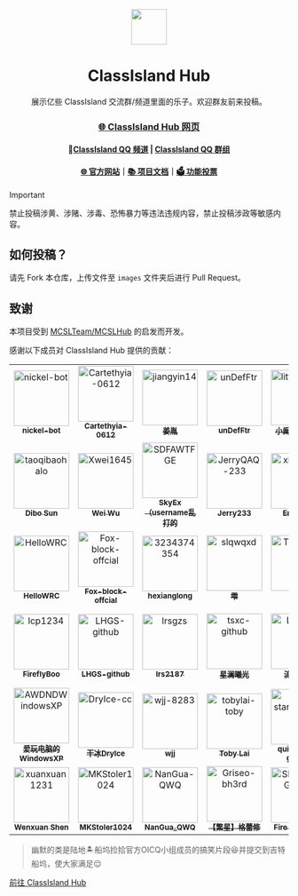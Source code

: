 <!-- # ClassIsland-Hub
###### 展示亿些 ClassIsland 交流群/频道里面的乐子。欢迎群友前来投稿 -->

<div align="center">

<image src="http://m.qpic.cn/psc?/V51UyG6T2hLdbN0oEgHl3fEkH73KqJt7/TmEUgtj9EK6.7V8ajmQrEEsEylM*52lTktZHLze*PTbMCd2wg4o5kkEyKNVsVL9UM5xK4GLClF.TOL*ty*FnqAuxBQmobbAoJ.gYMo62EQY!/mnull&bo=wADAAAAAAAADByI!&rf=photolist&t=5" height="64"/>

# ClassIsland Hub

展示亿些 ClassIsland 交流群/频道里面的乐子。欢迎群友前来投稿。

### [🌐 ClassIsland Hub 网页](https://hub.classisland.tech/)

#### 💬[Classlsland QQ 频道](https://pd.qq.com/s/grr6qwqwj) | [Classlsland QQ 群组](https://qm.qq.com/q/4NsDQKiAuQ)

#### [🌐 官方网站](https://classisland.tech/)｜[📚 项目文档](https://docs.classisland.tech)｜[🗳 功能投票](https://github.com/ClassIsland/voting/discussions?discussions_q=is%3Aopen+sort%3Atop)

</div>

> [!Important]
>禁止投稿涉黄、涉赌、涉毒、恐怖暴力等违法违规内容，禁止投稿涉政等敏感内容。

## 如何投稿？

请先 Fork 本仓库，上传文件至 `images` 文件夹后进行 Pull Request。

## 致谢

本项目受到 [MCSLTeam/MCSLHub](https://github.com/MCSLTeam/MCSLHub) 的启发而开发。

感谢以下成员对 ClassIsland Hub 提供的贡献：

<!-- readme: contributors -start -->
<table>
	<tbody>
		<tr>
            <td align="center">
                <a href="https://github.com/nickel-bot">
                    <img src="https://avatars.githubusercontent.com/u/221085890?v=4" width="100;" alt="nickel-bot"/>
                    <br />
                    <sub><b>nickel-bot</b></sub>
                </a>
            </td>
            <td align="center">
                <a href="https://github.com/Cartethyia-0612">
                    <img src="https://avatars.githubusercontent.com/u/209760655?v=4" width="100;" alt="Cartethyia-0612"/>
                    <br />
                    <sub><b>Cartethyia-0612</b></sub>
                </a>
            </td>
            <td align="center">
                <a href="https://github.com/jiangyin14">
                    <img src="https://avatars.githubusercontent.com/u/106649516?v=4" width="100;" alt="jiangyin14"/>
                    <br />
                    <sub><b>姜胤</b></sub>
                </a>
            </td>
            <td align="center">
                <a href="https://github.com/unDefFtr">
                    <img src="https://avatars.githubusercontent.com/u/83688818?v=4" width="100;" alt="unDefFtr"/>
                    <br />
                    <sub><b>unDefFtr</b></sub>
                </a>
            </td>
            <td align="center">
                <a href="https://github.com/littlekan233">
                    <img src="https://avatars.githubusercontent.com/u/75866787?v=4" width="100;" alt="littlekan233"/>
                    <br />
                    <sub><b>小阚LittleKan</b></sub>
                </a>
            </td>
            <td align="center">
                <a href="https://github.com/hello8693">
                    <img src="https://avatars.githubusercontent.com/u/88492699?v=4" width="100;" alt="hello8693"/>
                    <br />
                    <sub><b>Hello8693</b></sub>
                </a>
            </td>
		</tr>
		<tr>
            <td align="center">
                <a href="https://github.com/taoqibaohalo">
                    <img src="https://avatars.githubusercontent.com/u/115784649?v=4" width="100;" alt="taoqibaohalo"/>
                    <br />
                    <sub><b>Dibo Sun</b></sub>
                </a>
            </td>
            <td align="center">
                <a href="https://github.com/Xwei1645">
                    <img src="https://avatars.githubusercontent.com/u/68677053?v=4" width="100;" alt="Xwei1645"/>
                    <br />
                    <sub><b>Wei Wu</b></sub>
                </a>
            </td>
            <td align="center">
                <a href="https://github.com/SDFAWTFGE">
                    <img src="https://avatars.githubusercontent.com/u/116573936?v=4" width="100;" alt="SDFAWTFGE"/>
                    <br />
                    <sub><b>SkyEx（username乱打的</b></sub>
                </a>
            </td>
            <td align="center">
                <a href="https://github.com/JerryQAQ-233">
                    <img src="https://avatars.githubusercontent.com/u/117577244?v=4" width="100;" alt="JerryQAQ-233"/>
                    <br />
                    <sub><b>Jerry233</b></sub>
                </a>
            </td>
            <td align="center">
                <a href="https://github.com/xiaowuap">
                    <img src="https://avatars.githubusercontent.com/u/44547885?v=4" width="100;" alt="xiaowuap"/>
                    <br />
                    <sub><b>Enzo Wu</b></sub>
                </a>
            </td>
            <td align="center">
                <a href="https://github.com/LDONT123">
                    <img src="https://avatars.githubusercontent.com/u/138552496?v=4" width="100;" alt="LDONT123"/>
                    <br />
                    <sub><b>LDONT123</b></sub>
                </a>
            </td>
		</tr>
		<tr>
            <td align="center">
                <a href="https://github.com/HelloWRC">
                    <img src="https://avatars.githubusercontent.com/u/55006226?v=4" width="100;" alt="HelloWRC"/>
                    <br />
                    <sub><b>HelloWRC</b></sub>
                </a>
            </td>
            <td align="center">
                <a href="https://github.com/Fox-block-offcial">
                    <img src="https://avatars.githubusercontent.com/u/222755711?v=4" width="100;" alt="Fox-block-offcial"/>
                    <br />
                    <sub><b>Fox-block-offcial</b></sub>
                </a>
            </td>
            <td align="center">
                <a href="https://github.com/3234374354">
                    <img src="https://avatars.githubusercontent.com/u/112679489?v=4" width="100;" alt="3234374354"/>
                    <br />
                    <sub><b>hexianglong</b></sub>
                </a>
            </td>
            <td align="center">
                <a href="https://github.com/slqwqxd">
                    <img src="https://avatars.githubusercontent.com/u/109799548?v=4" width="100;" alt="slqwqxd"/>
                    <br />
                    <sub><b>雫</b></sub>
                </a>
            </td>
            <td align="center">
                <a href="https://github.com/TuanZiGit">
                    <img src="https://avatars.githubusercontent.com/u/46892455?v=4" width="100;" alt="TuanZiGit"/>
                    <br />
                    <sub><b>团子</b></sub>
                </a>
            </td>
            <td align="center">
                <a href="https://github.com/PULLUP114514">
                    <img src="https://avatars.githubusercontent.com/u/174981713?v=4" width="100;" alt="PULLUP114514"/>
                    <br />
                    <sub><b>BSODWTPC</b></sub>
                </a>
            </td>
		</tr>
		<tr>
            <td align="center">
                <a href="https://github.com/lcp1234">
                    <img src="https://avatars.githubusercontent.com/u/72485810?v=4" width="100;" alt="lcp1234"/>
                    <br />
                    <sub><b>FireflyBoo</b></sub>
                </a>
            </td>
            <td align="center">
                <a href="https://github.com/LHGS-github">
                    <img src="https://avatars.githubusercontent.com/u/92249708?v=4" width="100;" alt="LHGS-github"/>
                    <br />
                    <sub><b>LHGS-github</b></sub>
                </a>
            </td>
            <td align="center">
                <a href="https://github.com/lrsgzs">
                    <img src="https://avatars.githubusercontent.com/u/99574908?v=4" width="100;" alt="lrsgzs"/>
                    <br />
                    <sub><b>lrs2187</b></sub>
                </a>
            </td>
            <td align="center">
                <a href="https://github.com/tsxc-github">
                    <img src="https://avatars.githubusercontent.com/u/94750616?v=4" width="100;" alt="tsxc-github"/>
                    <br />
                    <sub><b>星澜曦光</b></sub>
                </a>
            </td>
            <td align="center">
                <a href="https://github.com/LiuYan-xwx">
                    <img src="https://avatars.githubusercontent.com/u/66517348?v=4" width="100;" alt="LiuYan-xwx"/>
                    <br />
                    <sub><b>流焰xwx</b></sub>
                </a>
            </td>
            <td align="center">
                <a href="https://github.com/stellalyRin">
                    <img src="https://avatars.githubusercontent.com/u/141834038?v=4" width="100;" alt="stellalyRin"/>
                    <br />
                    <sub><b>stellalyRin \ 星澜音</b></sub>
                </a>
            </td>
		</tr>
		<tr>
            <td align="center">
                <a href="https://github.com/AWDNDWindowsXP">
                    <img src="https://avatars.githubusercontent.com/u/132193112?v=4" width="100;" alt="AWDNDWindowsXP"/>
                    <br />
                    <sub><b>爱玩电脑的WindowsXP</b></sub>
                </a>
            </td>
            <td align="center">
                <a href="https://github.com/DryIce-cc">
                    <img src="https://avatars.githubusercontent.com/u/165131008?v=4" width="100;" alt="DryIce-cc"/>
                    <br />
                    <sub><b>干冰DryIce</b></sub>
                </a>
            </td>
            <td align="center">
                <a href="https://github.com/wjj-8283">
                    <img src="https://avatars.githubusercontent.com/u/82750345?v=4" width="100;" alt="wjj-8283"/>
                    <br />
                    <sub><b>wjj</b></sub>
                </a>
            </td>
            <td align="center">
                <a href="https://github.com/tobylai-toby">
                    <img src="https://avatars.githubusercontent.com/u/60289741?v=4" width="100;" alt="tobylai-toby"/>
                    <br />
                    <sub><b>Toby Lai</b></sub>
                </a>
            </td>
            <td align="center">
                <a href="https://github.com/quiet-star-gazing">
                    <img src="https://avatars.githubusercontent.com/u/109467643?v=4" width="100;" alt="quiet-star-gazing"/>
                    <br />
                    <sub><b>quiet-star-gazing</b></sub>
                </a>
            </td>
            <td align="center">
                <a href="https://github.com/waraku-chise">
                    <img src="https://avatars.githubusercontent.com/u/218337059?v=4" width="100;" alt="waraku-chise"/>
                    <br />
                    <sub><b>chise-kawaii</b></sub>
                </a>
            </td>
		</tr>
		<tr>
            <td align="center">
                <a href="https://github.com/xuanxuan1231">
                    <img src="https://avatars.githubusercontent.com/u/106209242?v=4" width="100;" alt="xuanxuan1231"/>
                    <br />
                    <sub><b>Wenxuan Shen</b></sub>
                </a>
            </td>
            <td align="center">
                <a href="https://github.com/MKStoler1024">
                    <img src="https://avatars.githubusercontent.com/u/158786854?v=4" width="100;" alt="MKStoler1024"/>
                    <br />
                    <sub><b>MKStoler1024</b></sub>
                </a>
            </td>
            <td align="center">
                <a href="https://github.com/NanGua-QWQ">
                    <img src="https://avatars.githubusercontent.com/u/86181101?v=4" width="100;" alt="NanGua-QWQ"/>
                    <br />
                    <sub><b>NanGua_QWQ</b></sub>
                </a>
            </td>
            <td align="center">
                <a href="https://github.com/Griseo-bh3rd">
                    <img src="https://avatars.githubusercontent.com/u/121101691?v=4" width="100;" alt="Griseo-bh3rd"/>
                    <br />
                    <sub><b>【繁星】格蕾修</b></sub>
                </a>
            </td>
            <td align="center">
                <a href="https://github.com/SHANFENG5302">
                    <img src="https://avatars.githubusercontent.com/u/143256405?v=4" width="100;" alt="SHANFENG5302"/>
                    <br />
                    <sub><b>Fire Mountain</b></sub>
                </a>
            </td>
		</tr>
	<tbody>
</table>
<!-- readme: contributors -end -->




>幽默的类是陆地🏝️船坞捡拾官方OICQ小组成员的搞笑片段😆并提交到吉特船坞，使大家满足😌
>
[前往 ClassIsland Hub](https://hub.classisland.tech/)
